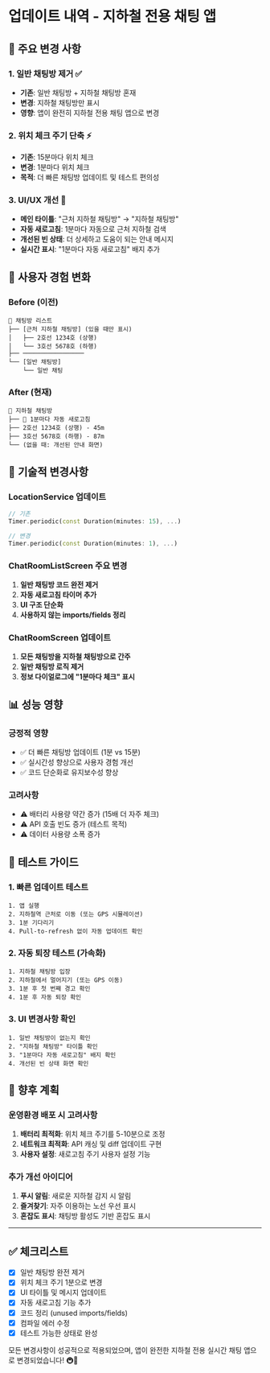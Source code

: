 # 업데이트 내역 - 지하철 전용 채팅 앱

## 🔄 주요 변경 사항

### 1. **일반 채팅방 제거** ✅
- **기존**: 일반 채팅방 + 지하철 채팅방 혼재
- **변경**: 지하철 채팅방만 표시
- **영향**: 앱이 완전히 지하철 전용 채팅 앱으로 변경

### 2. **위치 체크 주기 단축** ⚡
- **기존**: 15분마다 위치 체크
- **변경**: 1분마다 위치 체크
- **목적**: 더 빠른 채팅방 업데이트 및 테스트 편의성

### 3. **UI/UX 개선** 🎨
- **메인 타이틀**: "근처 지하철 채팅방" → "지하철 채팅방"
- **자동 새로고침**: 1분마다 자동으로 근처 지하철 검색
- **개선된 빈 상태**: 더 상세하고 도움이 되는 안내 메시지
- **실시간 표시**: "1분마다 자동 새로고침" 배지 추가

## 📱 사용자 경험 변화

### Before (이전)
```
📱 채팅방 리스트
├── [근처 지하철 채팅방] (있을 때만 표시)
│   ├── 2호선 1234호 (상행)
│   └── 3호선 5678호 (하행)
├── ─────────────────
└── [일반 채팅방]
    └── 일반 채팅
```

### After (현재)
```
📱 지하철 채팅방
├── 🔄 1분마다 자동 새로고침
├── 2호선 1234호 (상행) - 45m
├── 3호선 5678호 (하행) - 87m
└── (없을 때: 개선된 안내 화면)
```

## 🔧 기술적 변경사항

### LocationService 업데이트
```dart
// 기존
Timer.periodic(const Duration(minutes: 15), ...)

// 변경
Timer.periodic(const Duration(minutes: 1), ...)
```

### ChatRoomListScreen 주요 변경
1. **일반 채팅방 코드 완전 제거**
2. **자동 새로고침 타이머 추가**
3. **UI 구조 단순화**
4. **사용하지 않는 imports/fields 정리**

### ChatRoomScreen 업데이트
1. **모든 채팅방을 지하철 채팅방으로 간주**
2. **일반 채팅방 로직 제거**
3. **정보 다이얼로그에 "1분마다 체크" 표시**

## 📊 성능 영향

### 긍정적 영향
- ✅ 더 빠른 채팅방 업데이트 (1분 vs 15분)
- ✅ 실시간성 향상으로 사용자 경험 개선
- ✅ 코드 단순화로 유지보수성 향상

### 고려사항
- ⚠️ 배터리 사용량 약간 증가 (15배 더 자주 체크)
- ⚠️ API 호출 빈도 증가 (테스트 목적)
- ⚠️ 데이터 사용량 소폭 증가

## 🧪 테스트 가이드

### 1. 빠른 업데이트 테스트
```
1. 앱 실행
2. 지하철역 근처로 이동 (또는 GPS 시뮬레이션)
3. 1분 기다리기
4. Pull-to-refresh 없이 자동 업데이트 확인
```

### 2. 자동 퇴장 테스트 (가속화)
```
1. 지하철 채팅방 입장
2. 지하철에서 멀어지기 (또는 GPS 이동)
3. 1분 후 첫 번째 경고 확인
4. 1분 후 자동 퇴장 확인
```

### 3. UI 변경사항 확인
```
1. 일반 채팅방이 없는지 확인
2. "지하철 채팅방" 타이틀 확인
3. "1분마다 자동 새로고침" 배지 확인
4. 개선된 빈 상태 화면 확인
```

## 🔮 향후 계획

### 운영환경 배포 시 고려사항
1. **배터리 최적화**: 위치 체크 주기를 5-10분으로 조정
2. **네트워크 최적화**: API 캐싱 및 diff 업데이트 구현
3. **사용자 설정**: 새로고침 주기 사용자 설정 기능

### 추가 개선 아이디어
1. **푸시 알림**: 새로운 지하철 감지 시 알림
2. **즐겨찾기**: 자주 이용하는 노선 우선 표시
3. **혼잡도 표시**: 채팅방 활성도 기반 혼잡도 표시

---

## ✅ 체크리스트

- [x] 일반 채팅방 완전 제거
- [x] 위치 체크 주기 1분으로 변경
- [x] UI 타이틀 및 메시지 업데이트
- [x] 자동 새로고침 기능 추가
- [x] 코드 정리 (unused imports/fields)
- [x] 컴파일 에러 수정
- [x] 테스트 가능한 상태로 완성

모든 변경사항이 성공적으로 적용되었으며, 앱이 완전한 지하철 전용 실시간 채팅 앱으로 변경되었습니다! 🚇💬